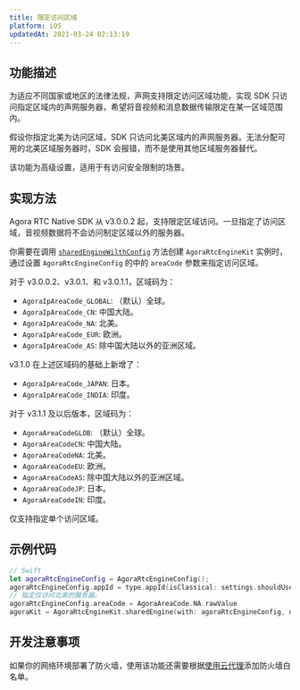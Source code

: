 ```yaml
---
title: 限定访问区域
platform: iOS
updatedAt: 2021-03-24 02:13:19
---
```

## 功能描述

为适应不同国家或地区的法律法规，声网支持限定访问区域功能，实现 SDK 只访问指定区域内的声网服务器，希望将音视频和消息数据传输限定在某一区域范围内。

假设你指定北美为访问区域，SDK 只访问北美区域内的声网服务器。无法分配可用的北美区域服务器时，SDK 会报错，而不是使用其他区域服务器替代。

<div class="alert note">该功能为高级设置，适用于有访问安全限制的场景。</div>

## 实现方法

Agora RTC Native SDK 从 v3.0.0.2 起，支持限定区域访问。一旦指定了访问区域，音视频数据将不会访问制定区域以外的服务器。

你需要在调用 [`sharedEngineWilthConfig`](./API%20Reference/oc/Classes/AgoraRtcEngineKit.html#//api/name/sharedEngineWithConfig:delegate:) 方法创建 `AgoraRtcEngineKit` 实例时，通过设置 `AgoraRtcEngineConfig` 的中的 `areaCode` 参数来指定访问区域。

对于 v3.0.0.2、v3.0.1、和 v3.0.1.1，区域码为：

- `AgoraIpAreaCode_GLOBAL`: （默认）全球。
- `AgoraIpAreaCode_CN`: 中国大陆。
- `AgoraIpAreaCode_NA`: 北美。
- `AgoraIpAreaCode_EUR`: 欧洲。
- `AgoraIpAreaCode_AS`: 除中国大陆以外的亚洲区域。

v3.1.0 在上述区域码的基础上新增了：

- `AgoraIpAreaCode_JAPAN`: 日本。
- `AgoraIpAreaCode_INDIA`: 印度。

对于 v3.1.1 及以后版本，区域码为：

- `AgoraAreaCodeGLOB`: （默认）全球。
- `AgoraAreaCodeCN`: 中国大陆。
- `AgoraAreaCodeNA`: 北美。
- `AgoraAreaCodeEU`: 欧洲。
- `AgoraAreaCodeAS`: 除中国大陆以外的亚洲区域。
- `AgoraAreaCodeJP`: 日本。
- `AgoraAreaCodeIN`: 印度。

<div class="alert note">仅支持指定单个访问区域。</div>

## 示例代码

```swift
// Swift
let agoraRtcEngineConfig = AgoraRtcEngineConfig();
agoraRtcEngineConfig.appId = type.appId(isClassical: settings.shouldUseClassicalAppIds)
// 指定仅访问北美的服务器。
agoraRtcEngineConfig.areaCode = AgoraAreaCode.NA.rawValue
agoraKit = AgoraRtcEngineKit.sharedEngine(with: agoraRtcEngineConfig, delegate: self)
```

## 开发注意事项

如果你的网络环境部署了防火墙，使用该功能还需要根据[使用云代理](cloudproxy_native)添加防火墙白名单。